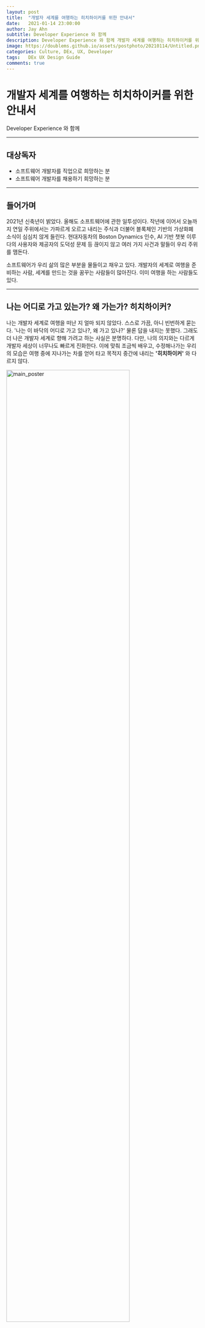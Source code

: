 ```yaml
---
layout: post
title:  "개발자 세계를 여행하는 히치하이커를 위한 안내서"
date:   2021-01-14 23:00:00
author: Jay Ahn
subtitle: Developer Experience 와 함께
description: Developer Experience 와 함께 개발자 세계를 여행하는 히치하이커를 위하여 기록한 안내서
image: https://doublems.github.io/assets/postphoto/20210114/Untitled.png
categories: Culture, DEx, UX, Developer
tags:   DEx UX Design Guide
comments: true
---
```


# 개발자 세계를 여행하는 히치하이커를 위한 안내서

Developer Experience 와 함께

---

## 대상독자

- 소프트웨어 개발자를 직업으로 희망하는 분
- 소프트웨어 개발자를 채용하기 희망하는 분

---

## 들어가며

2021년 신축년이 밝았다. 올해도 소프트웨어에 관한 일투성이다. 작년에 이어서 오늘까지 연일 주위에서는 가파르게 오르고 내리는 주식과 더불어 블록체인 기반의 가상화폐 소식이 심심치 않게 들린다. 현대자동차의 Boston Dynamics 인수, AI 기반 챗봇 이루다의 사용자와 제공자의 도덕성 문제 등 끊이지 않고 여러 가지 사건과 말들이 우리 주위를 맴돈다.

소프트웨어가 우리 삶의 많은 부분을 물들이고 채우고 있다. 개발자의 세계로 여행을 준비하는 사람, 세계를 만드는 것을 꿈꾸는 사람들이 많아진다. 이미 여행을 하는 사람들도 있다.

---

## 나는 어디로 가고 있는가? 왜 가는가? 히치하이커?

나는 개발자 세계로 여행을 떠난 지 얼마 되지 않았다. 스스로 가끔, 아니 빈번하게 묻는다. '나는 이 바닥의 어디로 가고 있나?, 왜 가고 있나?' 물론 답을 내지는 못했다. 그래도 더 나은 개발자 세계로 향해 가려고 하는 사실은 분명하다. 다만, 나의 의지와는 다르게 개발자 세상이 너무나도 빠르게 진화한다. 이에 맞춰 조금씩 배우고, 수정해나가는 우리의 모습은 여행 중에 지나가는 차를 얻어 타고 목적지 중간에 내리는 **'히치하이커'** 와 다르지 않다.

<img src="//doublems.github.io/assets/postphoto/20210114/Untitled.png" title="main_poster"  width="80%" height="80%">

> 개발자 세상이 너무나도 빠르게 진화한다. 이에 맞춰 조금씩 배우고, 수정해나가는 우리의 모습은 여행 중에 지나가는 차를 얻어 타고 목적지 중간에 내리는 '히치하이커' 와 다르지 않다. - 본문 중

---

## 개발자 세상을 여행하는 히치하이커를 위하여

소프트웨어 개발은 지적 활동으로 정신 능력에 의존하는 활동이다. 임마누엘 칸트처럼 이성과 감성을 분리하여 사고하고 앎에 대해 접근하고자 한다면 철학으로의 여행일 것이다. 하지만 이번에 우리는 개발자 세상으로 향한다.

> 소프트웨어 개발은 정신의 능력에 의존하는 지적 활동이며, 수행하는 데 생각과 동기가 모두 필요하다. - Developer Experience: Concept and Definition IEEE, ICSSP 2012

지적 활동을 하기 위해서는 생각과 동기가 필요하다. 즉 소프트웨어를 개발에는 생각과 동기를 필요로 한다. 생각과 동기를 분석하여 디자인하는 분야는 대표적으로 **UX(User Experience)**가 있다. 여기서 파생된 개념으로 소프트웨어 개발자에 대한 **Developer Experience(이하 DEx)** 개발자 경험이 있다.

<img src="//doublems.github.io/assets/postphoto/20210114/Untitled1.png" title="Developer_Experience"  width="80%" height="80%">

심리학 분야에서 사고방식에 대한 개념은 일반적으로 인지(Cognition), 능동적의지 (Conation), 정서(Affect)으로 범주를 나눈다.

- 인지(Cognition) : 주의, 기억, 언어 생성 및 이해, 문제 해결, 의사 결정 등 지식을 습득하고, 판단하고, 기억하고, 배우고, 생각하고, 문제해결 과정에서 쌓은 것들을 바탕으로 인지하는 영역
- 능동적의지(Conation): 충동, 욕망, 의지, 노력 등 변화하고자 하는 경향을 나타내는 적극적인 사고방식의 영역
- 정서(Affect): 느낌, 감정 등 주어진 그때 사람의 마음속 느낌. 인간의 감정 즉 쾌감, 불쾌감, 슬픔, 분노, 미움을 말하며 어느 순간 인간의 감정 상태를 총체적으로 가장 잘 나타내주는 정신 현상

조금 더 개발자 관점에서 구체적으로 말한다면 다음과 같다.

**인지(Cognition)는 개발 인프라와 관련된 것**들이다. IDE, 언어, 라이브러리, 프레임워크 등을 문제 해결을 위한 것들을 말한다. Waterfall, Agile 등 개발방법론 등의 프로세스도 포함이 된다.

**능동적의지(Conation)는 나의 기여가 얼만큼의 가치가 있는지**를 느낄 수 있는 경험을 말한다. 나의 참여가 서비스, 제품의 성공과 가치 창출에 얼만큼의 기여를 했는지를 말한다. 오픈소스의 커미터로서 기여도 등도 포함된다.

정서**(Affect)는 소프트웨어 개발 작업을 수행할 때 느끼는 감정**이다. 협업을 하고 있다는 느낌, 존경심이 동료나 선배개발자에게 느낌, 애착 감이 느낌 등 능동적으로 업무를 하고 싶은 의욕을 말한다.

---
**Summary**

- 인지(Cognition) : 개발인프라

  예 ) IDE, Language, Library, Framework, Platform, SDK, API 등

- 능동적의지(Conation): 자신의 기여와 헌신에 대한 가치

  예) 기여한 제품 및 서비스의 가치와 나의 참여도, 오픈소스 활동

- 정서(Affect): 작업에 대한 느낌

  예) 협업감, 존경,  동기부여, 목표점 설정, 소속감 및 애착등의 경험

---

## Developer Experience를 써먹자

### 개발자를 위하여

개발자의 길을 걷고 있거나, 걷고 싶은 사람이라면 DEv를 이용하자. 입사를 희망하는 기업에서 개발자로 일을 할 때의 경험이 만족스러운지를 판단하는 시금석으로 사용 할 수 있다.

Bigtech 로 불리는 기업들과 국내에서 흔히 '네카라쿠배' 로 불리는 네이버, 카카오, 라인, 쿠팡, 배달의민족 등은 DEv에 신경을 많이 쓰고 있는 것으로 비친다.

<img src="//doublems.github.io/assets/postphoto/20210114/Untitled2.png" title="Big techs"  width="80%" height="80%">

Bigtech 기업들

> 빅테크는 미국내 IT 산업에서 가장크고 지배적인 기업들을 말한다. Amazon, Apple, Google, Facebook, Microsoft, Netflix, Tesla 등이 있다. - Wikipedia

<img src="//doublems.github.io/assets/postphoto/20210114/Untitled3.png" title="Big techs"  width="80%" height="80%">

- Naver 컨퍼런스 안내

<img src="//doublems.github.io/assets/postphoto/20210114/Untitled4.png" title="Big techs"  width="80%" height="80%">

- Coupang 기술블로그

기술 블로그, 컨퍼런스 등을 통하여 개발 환경에 관해 확인 할 수 있고, 어렵지 않게 작업수행 시 느꼈던 경험에 대한  내용은 블로그 등에서 조금만 검색하면 찾아볼 수 있다. 오픈소스 활동이나 컨퍼런스 발표 등의 영향력 있는 활동 또한 마찬가지로 쉽게 찾을 수 있다.

하지만 현실은 Bigtech, 네카라쿠배등에서 일하는 개발자보단, 그 외의 환경에서 일하는(일 할 수 밖에 없는) 개발자들이 더욱 많다. DEx를 시금석으로 삼아서 입사 지원하려는 회사가 지원하는 DEx 경험들을 다양한 채널을 통해서 얻어보자. 블로그, 언론정보, 유튜브, Github 등 온라인채널부터 커뮤니티활동, 스터디활동, 컨퍼런스 등 오프라인 채널도 가능하다. 서류통과 이후 면접 과정에서도 확인 할 수도 있다. [https://stackshare.io/](https://stackshare.io/) 등 채용 및 기업홍보 사이트를 통해서도 확인 할 수 있다.

<img src="//doublems.github.io/assets/postphoto/20210114/Untitled5.png" title="Big techs"  width="80%" height="80%">

- stackshare를 통해서도 어느정도 DEx 제공정보를 확인 할 수 있다

### 아직도 아리송한 개발자를 위하여

> 아는 것을 안다고 하고, 알지 못하는 것을 알지 못한다고 하는 것, 이것이 앎이다 (知之爲知之, 不知爲不知, 是知也) - 논어 위정편 17장

그럴 수 있다. '무엇을 어떻게 묻고, 찾아야 하는가?' 라는 생각이 떠오를 수 있다. 개발자 세계로 막 여행을 떠나는 이들이라면 더욱 그럴 수 있다. 조금 넘겨짚어 말하자면, 아마도 당장 떠오르는 질문은 특정 언어, 프레임워크로 제한될 것이다. 조금 더 나아가면 IDE나 클라우드 환경 정도라고 생각된다. (마지막 신입사원 면접 당시 이런 질문이 많았기 때문에 더욱 기억이 난다.)

아마도 개발자 세계로 여행을 막 시작하는 이들은 이런 질문들을 주로 할 것이다.

- 언어와 관련된 질문들

  Q) Java를 사용하나?

- IDE Tool과 관련된 질문들

  Q) 사용하는 IDE는 InteliJ, Eclipse 인가?

- Framework와 관련된 질문들

  Q) Spring 쓰나요?, React 인가?

개발자 환경에 관한 내용들로 가득 찬 질문들로 예상된다. 대부분이 인지(Cognition)와 관련된 내용이다. 아무래도 개발자는 기술기반 직업이니 당연한 말이다. 개발자로서 기술 스택을 학습하는 걸음마다 질문의 개수가 늘어날 것이다. 자신이 개발자로서 얼마나 성장했는지를 알 방안이기도 하다.

[https://github.com/kamranahmedse/developer-roadmap](https://github.com/kamranahmedse/developer-roadmap) 등 SLDC(Systems development life cycle)의 모든 내용이 인지(Cognition)의 질문의 재료가 될 수 있다.

<img src="//doublems.github.io/assets/postphoto/20210114/Untitled6.png" title="Big techs"  width="80%" height="80%">

- SLDC(Systems development life cycle)

<img src="//doublems.github.io/assets/postphoto/20210114/Untitled7.png" title="Big techs"  width="80%" height="80%">

- 인지에 해당하는 질문 재료들 - [https://github.com/kamranahmedse/developer-roadmap](https://github.com/kamranahmedse/developer-roadmap)

하지만, 이제 DEx를 알게 되었다. **질문의 범위를 인지(Cognition)을 포함하여 능동적의지(Conation), 정서(Affect) 까지 확장해서 구성**해보자. **능동적의지(Conation)**를 확인하는 방법으로는 오픈소스 진행 유무, 해당 기업 소속으로 커뮤니티 활동 지원 유무 등이 되겠다. **정서(Affect)**는 주기적으로 회고는 진행하는지, 일감은 어떻게 선택하는지, 개발용어 등은 협업은 어떻게 정리하고 있는지, 브랜치 관리는 어떻게 하는지 등이 될 수 있다.

예)
- 회고 미팅은 진행하나? 진행하면 주기는?
- 탄력근무제인가?
- Sprint 는 어떻게 진행되나?
- 브랜치 관리는 어떻게 되나? Git-Flow 사용하나?
- 오픈소스 프로젝트는 진행하나?
- 사내 스터디, 커뮤니티등은 있나?

### 개발자를 채용하고 싶은 이에게

> 제발, 간식이나 야근 없음으로 개발자를 유혹하는 회사가 되지 않기를 기원합니다.

최근 많은 기업이 아래와 같은 사항들을 조합하여 개발자를 채용하고자 한다.

- 야근없음
- 간식 및 커피지원
- 유연근무제
- 원할 때는 언제든 연차 사용이 가능
- 최고 수준의 장비 지급
- 년 1회 건강검진
- 수평적 구조 지향
- 도서 구매 지원

이외에도 더 많은 항목과 조건이 있겠지만, 개발자 경험을 고려한 항목들도 늘어났으면 하는 소망이 있다.

UX를 고민하여 만들어진 서비스나 제품은 고객에게 긍정적인 경험을 제공한다. 충성고객도 비례하여 늘어날 것으로 기대한다. 개발자들 또한 유사하다. **개발자 경험을 최대한 고려하여 채용을 준비한다면, 개발자들도 앞다투어 오고 싶은 기업이 될 수 있지 않을까?**

> 사람들과 관련된 제품을 만들고 싶다면, 스스로 그 사람의 입장이 되어야만 한다. - Jack Dorsey, Programmer, entrepreneur, co-founder of Twitter & founder of Square

{% include youtube_empathy.html id="https://youtu.be/W9YSNpkPJI4" %}  

모든 것을 준비 할 수 있다면 좋으련만 그렇지 않은 경우가 많을 것으로 예상한다. 하지만 개인적으로는 연민이 아닌 공감하는 회사와 일하고 싶다. 잘 모르는 부분은 개발자와 대화하고 공감하며, 부족한 부분은 인정하고 함께 채워 나갈 수 있는 여행 파트너가 되길 기원한다.

---

## 참고

- [https://www.codingame.com/work/codingame-developer-survey-2020/#page7](https://www.codingame.com/work/codingame-developer-survey-2020/#page7)
- [https://brunch.co.kr/@coupangdesign/18](https://brunch.co.kr/@coupangdesign/18)
- [http://www.edpsycinteractive.org/topics/conation/conation.html](http://www.edpsycinteractive.org/topics/conation/conation.html)
- [http://channy.creation.net/blog/1107?fbclid=IwAR3-itia3ZWbUbzqhg8exPRBxFNLhqiYwRb586YBYInC8_bf0k84CkKSmfw](http://channy.creation.net/blog/1107?fbclid=IwAR3-itia3ZWbUbzqhg8exPRBxFNLhqiYwRb586YBYInC8_bf0k84CkKSmfw)
- [http://agile.egloos.com/4122099](http://agile.egloos.com/4122099)
- [https://github.com/kamranahmedse/developer-roadmap](https://github.com/kamranahmedse/developer-roadmap)
- [https://hackernoon.com/the-best-practices-for-a-great-developer-experience-dx-9036834382b0](https://hackernoon.com/the-best-practices-for-a-great-developer-experience-dx-9036834382b0)
- [https://webisfree.com/2020-05-06/최근-개발자-채용시-내세우는-근무-환경과-혜택-여건-등은-무엇이-있을까](https://webisfree.com/2020-05-06/%EC%B5%9C%EA%B7%BC-%EA%B0%9C%EB%B0%9C%EC%9E%90-%EC%B1%84%EC%9A%A9%EC%8B%9C-%EB%82%B4%EC%84%B8%EC%9A%B0%EB%8A%94-%EA%B7%BC%EB%AC%B4-%ED%99%98%EA%B2%BD%EA%B3%BC-%ED%98%9C%ED%83%9D-%EC%97%AC%EA%B1%B4-%EB%93%B1%EC%9D%80-%EB%AC%B4%EC%97%87%EC%9D%B4-%EC%9E%88%EC%9D%84%EA%B9%8C)
- [https://dbr.donga.com/article/view/1203/article_no/7343/ac/magazine](https://dbr.donga.com/article/view/1203/article_no/7343/ac/magazine)
- [https://brunch.co.kr/@pibuchi/176](https://brunch.co.kr/@pibuchi/176)
- [https://www.jetbrains.com/ko-kr/lp/devecosystem-2020/](https://www.jetbrains.com/ko-kr/lp/devecosystem-2020/)